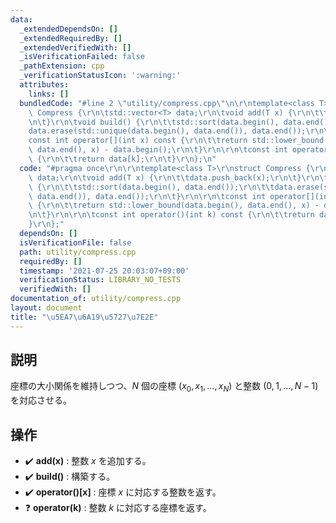 ```yaml
---
data:
  _extendedDependsOn: []
  _extendedRequiredBy: []
  _extendedVerifiedWith: []
  _isVerificationFailed: false
  _pathExtension: cpp
  _verificationStatusIcon: ':warning:'
  attributes:
    links: []
  bundledCode: "#line 2 \"utility/compress.cpp\"\n\r\ntemplate<class T>\r\nstruct\
    \ Compress {\r\n\tstd::vector<T> data;\r\n\tvoid add(T x) {\r\n\t\tdata.push_back(x);\r\
    \n\t}\r\n\tvoid build() {\r\n\t\tstd::sort(data.begin(), data.end());\r\n\t\t\
    data.erase(std::unique(data.begin(), data.end()), data.end());\r\n\t}\r\n\r\n\t\
    const int operator[](int x) const {\r\n\t\treturn std::lower_bound(data.begin(),\
    \ data.end(), x) - data.begin();\r\n\t}\r\n\r\n\tconst int operator()(int k) const\
    \ {\r\n\t\treturn data[k];\r\n\t}\r\n};\n"
  code: "#pragma once\r\n\r\ntemplate<class T>\r\nstruct Compress {\r\n\tstd::vector<T>\
    \ data;\r\n\tvoid add(T x) {\r\n\t\tdata.push_back(x);\r\n\t}\r\n\tvoid build()\
    \ {\r\n\t\tstd::sort(data.begin(), data.end());\r\n\t\tdata.erase(std::unique(data.begin(),\
    \ data.end()), data.end());\r\n\t}\r\n\r\n\tconst int operator[](int x) const\
    \ {\r\n\t\treturn std::lower_bound(data.begin(), data.end(), x) - data.begin();\r\
    \n\t}\r\n\r\n\tconst int operator()(int k) const {\r\n\t\treturn data[k];\r\n\t\
    }\r\n};"
  dependsOn: []
  isVerificationFile: false
  path: utility/compress.cpp
  requiredBy: []
  timestamp: '2021-07-25 20:03:07+09:00'
  verificationStatus: LIBRARY_NO_TESTS
  verifiedWith: []
documentation_of: utility/compress.cpp
layout: document
title: "\u5EA7\u6A19\u5727\u7E2E"
---
```


## 説明
座標の大小関係を維持しつつ、$N$ 個の座標 $(x_0, x_1, \dots, x_N)$ と整数 $(0, 1, \dots, N-1)$ を対応させる。

## 操作
- :heavy_check_mark: **add(x)** : 整数 $x$ を追加する。
- :heavy_check_mark: **build()** : 構築する。
- :heavy_check_mark: **operator\(\)\[x\]** : 座標 $x$ に対応する整数を返す。
- :question: **operator(k)** : 整数 $k$ に対応する座標を返す。
